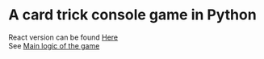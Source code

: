 # A card trick console game in Python


React version can be found [Here](https://github.com/Azamat-Shogen/c_game) <br />
See [Main logic of the game](https://github.com/Azamat-Shogen/card_trick_python/blob/main/card_game/deck.py)
